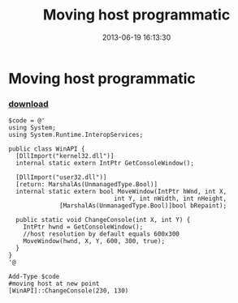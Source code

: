 ﻿---
pid:            4207
poster:         greg zakharov
title:          Moving host programmatic
date:           2013-06-19 16:13:30
format:         posh
parent:         0
parent:         0

---

# Moving host programmatic

### [download](4207.ps1)



```posh
$code = @'
using System;
using System.Runtime.InteropServices;

public class WinAPI {
  [DllImport("kernel32.dll")]
  internal static extern IntPtr GetConsoleWindow();

  [DllImport("user32.dll")]
  [return: MarshalAs(UnmanagedType.Bool)]
  internal static extern bool MoveWindow(IntPtr hWnd, int X,
                             int Y, int nWidth, int nHeight,
              [MarshalAs(UnmanagedType.Bool)]bool bRepaint);

  public static void ChangeConsole(int X, int Y) {
    IntPtr hwnd = GetConsoleWindow();
    //host resolution by default equals 600x300
    MoveWindow(hwnd, X, Y, 600, 300, true);
  }
}
'@

Add-Type $code
#moving host at new point
[WinAPI]::ChangeConsole(230, 130)
```

